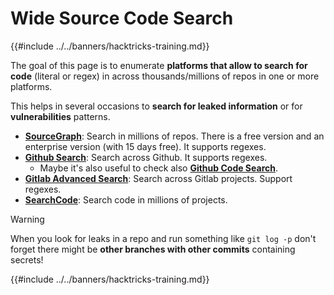 # Wide Source Code Search

{{#include ../../banners/hacktricks-training.md}}

The goal of this page is to enumerate **platforms that allow to search for code** (literal or regex) in across thousands/millions of repos in one or more platforms.

This helps in several occasions to **search for leaked information** or for **vulnerabilities** patterns.

- [**SourceGraph**](https://sourcegraph.com/search): Search in millions of repos. There is a free version and an enterprise version (with 15 days free). It supports regexes.
- [**Github Search**](https://github.com/search): Search across Github. It supports regexes.
  - Maybe it's also useful to check also [**Github Code Search**](https://cs.github.com/).
- [**Gitlab Advanced Search**](https://docs.gitlab.com/ee/user/search/advanced_search.html): Search across Gitlab projects. Support regexes.
- [**SearchCode**](https://searchcode.com/): Search code in millions of projects.

> [!WARNING]
> When you look for leaks in a repo and run something like `git log -p` don't forget there might be **other branches with other commits** containing secrets!

{{#include ../../banners/hacktricks-training.md}}
